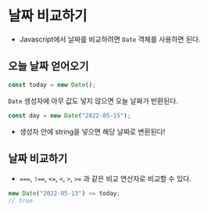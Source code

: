 # 날짜 비교하기

- Javascript에서 날짜를 비교하려면 `Date` 객체를 사용하면 된다.

## 오늘 날짜 얻어오기

```javascript
const today = new Date();
```

`Date` 생성자에 아무 값도 넣지 않으면 오늘 날짜가 반환된다.

```javascript
const day = new Date("2022-05-15");
```

- 생성자 안에 string을 넣으면 해당 날짜로 변환된다!

## 날짜 비교하기

- `===`, `!==`, `<=`, `<`, `>`, `>=` 과 같은 비교 연산자로 비교할 수 있다.

```javascript
new Date("2022-05-13") <= today;
// true
```
